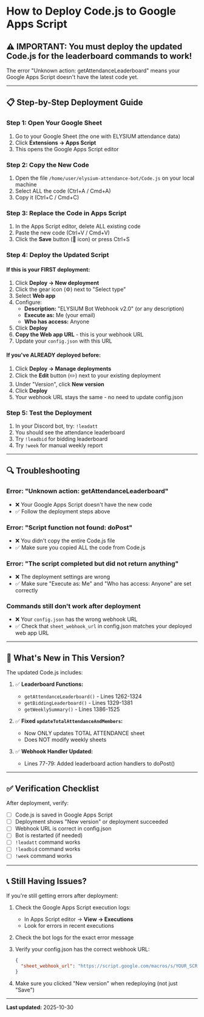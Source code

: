 # How to Deploy Code.js to Google Apps Script

## ⚠️ IMPORTANT: You must deploy the updated Code.js for the leaderboard commands to work!

The error "Unknown action: getAttendanceLeaderboard" means your Google Apps Script doesn't have the latest code yet.

---

## 📋 Step-by-Step Deployment Guide

### Step 1: Open Your Google Sheet
1. Go to your Google Sheet (the one with ELYSIUM attendance data)
2. Click **Extensions → Apps Script**
3. This opens the Google Apps Script editor

### Step 2: Copy the New Code
1. Open the file `/home/user/elysium-attendance-bot/Code.js` on your local machine
2. Select ALL the code (Ctrl+A / Cmd+A)
3. Copy it (Ctrl+C / Cmd+C)

### Step 3: Replace the Code in Apps Script
1. In the Apps Script editor, delete ALL existing code
2. Paste the new code (Ctrl+V / Cmd+V)
3. Click the **Save** button (💾 icon) or press Ctrl+S

### Step 4: Deploy the Updated Script

#### If this is your FIRST deployment:
1. Click **Deploy → New deployment**
2. Click the gear icon (⚙️) next to "Select type"
3. Select **Web app**
4. Configure:
   - **Description:** "ELYSIUM Bot Webhook v2.0" (or any description)
   - **Execute as:** Me (your email)
   - **Who has access:** Anyone
5. Click **Deploy**
6. **Copy the Web app URL** - this is your webhook URL
7. Update your `config.json` with this URL

#### If you've ALREADY deployed before:
1. Click **Deploy → Manage deployments**
2. Click the **Edit** button (✏️) next to your existing deployment
3. Under "Version", click **New version**
4. Click **Deploy**
5. Your webhook URL stays the same - no need to update config.json

### Step 5: Test the Deployment
1. In your Discord bot, try: `!leadatt`
2. You should see the attendance leaderboard
3. Try `!leadbid` for bidding leaderboard
4. Try `!week` for manual weekly report

---

## 🔍 Troubleshooting

### Error: "Unknown action: getAttendanceLeaderboard"
- ❌ Your Google Apps Script doesn't have the new code
- ✅ Follow the deployment steps above

### Error: "Script function not found: doPost"
- ❌ You didn't copy the entire Code.js file
- ✅ Make sure you copied ALL the code from Code.js

### Error: "The script completed but did not return anything"
- ❌ The deployment settings are wrong
- ✅ Make sure "Execute as: Me" and "Who has access: Anyone" are set correctly

### Commands still don't work after deployment
- ❌ Your `config.json` has the wrong webhook URL
- ✅ Check that `sheet_webhook_url` in config.json matches your deployed web app URL

---

## 📝 What's New in This Version?

The updated Code.js includes:

1. ✅ **Leaderboard Functions:**
   - `getAttendanceLeaderboard()` - Lines 1262-1324
   - `getBiddingLeaderboard()` - Lines 1329-1381
   - `getWeeklySummary()` - Lines 1386-1525

2. ✅ **Fixed `updateTotalAttendanceAndMembers`:**
   - Now ONLY updates TOTAL ATTENDANCE sheet
   - Does NOT modify weekly sheets

3. ✅ **Webhook Handler Updated:**
   - Lines 77-79: Added leaderboard action handlers to doPost()

---

## ✅ Verification Checklist

After deployment, verify:

- [ ] Code.js is saved in Google Apps Script
- [ ] Deployment shows "New version" or deployment succeeded
- [ ] Webhook URL is correct in config.json
- [ ] Bot is restarted (if needed)
- [ ] `!leadatt` command works
- [ ] `!leadbid` command works
- [ ] `!week` command works

---

## 📞 Still Having Issues?

If you're still getting errors after deployment:

1. Check the Google Apps Script execution logs:
   - In Apps Script editor → **View → Executions**
   - Look for errors in recent executions

2. Check the bot logs for the exact error message

3. Verify your config.json has the correct webhook URL:
   ```json
   {
     "sheet_webhook_url": "https://script.google.com/macros/s/YOUR_SCRIPT_ID/exec"
   }
   ```

4. Make sure you clicked "New version" when redeploying (not just "Save")

---

**Last updated:** 2025-10-30
